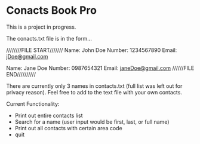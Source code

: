 # Conacts Book Pro

This is a project in progress. 

The conacts.txt file is in the form...

////////FILE START///////
Name: John Doe
Number: 1234567890
Email: jDoe@gmail.com

Name: Jane Doe
Number: 0987654321
Email: janeDoe@gmail.com
//////FILE END//////////

There are currently only 3 names in contacts.txt (full list was left out for privacy reason). Feel free to add to the text file with your own contacts.

Current Functionality:
- Print out entire contacts list
- Search for a name (user input would be first, last, or full name)
- Print out all contacts with certain area code 
- quit
